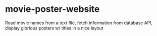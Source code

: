 # movie-poster-website
Read movie names from a text file, fetch information from database API, display glorious posters w/ titles in a nice layout
